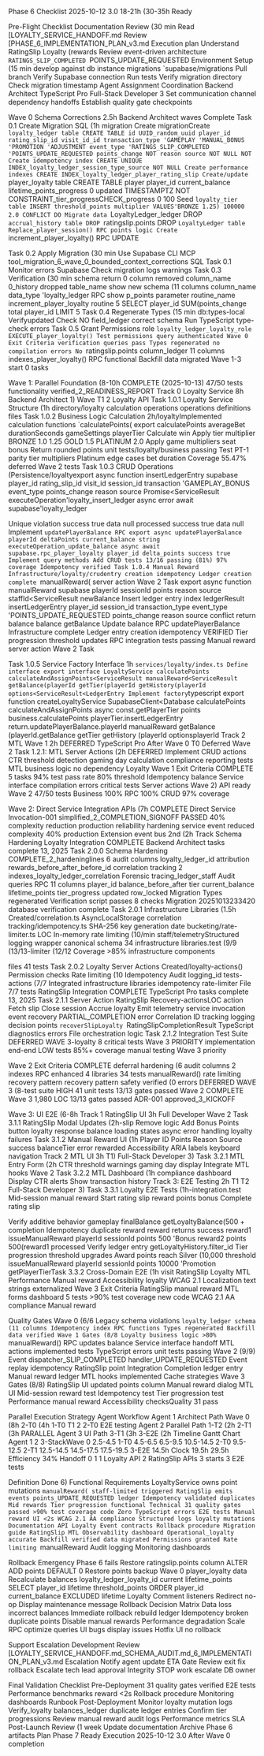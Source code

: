 Phase 6 Checklist 2025-10-12 3.0 18-21h (30-35h Ready

Pre-Flight Checklist Documentation Review (30 min Read [LOYALTY_SERVICE_HANDOFF.md Review [PHASE_6_IMPLEMENTATION_PLAN_v3.md Execution plan Understand RatingSlip Loyalty (rewards Review event-driven architecture `RATINGS_SLIP_COMPLETED `POINTS_UPDATE_REQUESTED Environment Setup (15 min develop against db instance migrations `supabase/migrations Pull branch Verify Supabase connection Run tests Verify migration directory Check migration timestamp Agent Assignment Coordination Backend Architect TypeScript Pro Full-Stack Developer 3 Set communication channel dependency handoffs Establish quality gate checkpoints

Wave 0 Schema Corrections 2.5h Backend Architect waves Complete Task 0.1 Create Migration SQL (1h migration Create migrationCreate `loyalty_ledger table CREATE TABLE id UUID_random_uuid player_id rating_slip_id visit_id_id transaction_type 'GAMEPLAY 'MANUAL_BONUS 'PROMOTION 'ADJUSTMENT event_type 'RATINGS_SLIP_COMPLETED 'POINTS_UPDATE_REQUESTED points_change NOT reason source NOT NULL NOT Create idempotency index CREATE UNIQUE INDEX_loyalty_ledger_session_type_source NOT NULL Create performance indexes CREATE INDEX_loyalty_ledger_player_rating_slip Create/update `player_loyalty table CREATE TABLE player player_id current_balance lifetime_points_progress 0 updated TIMESTAMPTZ NOT CONSTRAINT_tier_progressCHECK_progress 0 100 Seed `loyalty_tier table INSERT threshold_points multiplier VALUES'BRONZE 1.25) 100000 2.0 CONFLICT DO Migrate data `LoyaltyLedger_ledger DROP `accrual_history table DROP `ratingslip.points DROP `LoyaltyLedger table Replace_player_session() RPC points logic Create `increment_player_loyalty() RPC UPDATE

Task 0.2 Apply Migration (30 min Use Supabase CLI MCP tool_migration_6_wave_0_bounded_context_corrections SQL Task 0.1 Monitor errors Supabase Check migration logs warnings Task 0.3 Verification (30 min schema return 0 column removed column_name 0_history dropped table_name show new schema (11 columns column_name data_type 'loyalty_ledger RPC show p_points parameter routine_name increment_player_loyalty routine 5 SELECT player_id SUM(points_change total player_id LIMIT 5 Task 0.4 Regenerate Types (15 min db:types-local Verifyupdated Check NO field_ledger correct schema Run TypeScript type-check errors Task 0.5 Grant Permissions role `loyalty_ledger_loyalty_role EXECUTE_player_loyalty() Test permissions query authenticated Wave 0 Exit Criteria verification queries pass Types regenerated no compilation errors No `ratingslip.points column_ledger 11 columns indexes_player_loyalty() RPC functional Backfill data migrated Wave 1-3 start 0 tasks

Wave 1: Parallel Foundation (8-10h COMPLETE (2025-10-13) 47/50 tests functionality verified_2_READINESS_REPORT Track 0 Loyalty Service 8h Backend Architect 1) Wave T1 2 Loyalty API Task 1.0.1 Loyalty Service Structure (1h directory/loyalty calculation operations operations definitions files Task 1.0.2 Business Logic Calculation 2h/loyaltyImplemented calculation functions `calculatePoints( export calculatePoints averageBet durationSeconds gameSettings playerTier Calculate win Apply tier multiplier BRONZE 1.0 1.25 GOLD 1.5 PLATINUM 2.0 Apply game multipliers seat bonus Return rounded points unit tests/loyalty/business passing Test PT-1 parity tier multipliers Platinum edge cases bet duration Coverage 55.47% deferred Wave 2 tests Task 1.0.3 CRUD Operations (Persistence/loyaltyexport async function insertLedgerEntry supabase player_id rating_slip_id visit_id session_id transaction 'GAMEPLAY_BONUS event_type points_change reason source Promise<ServiceResult executeOperation'loyalty_insert_ledger async error await supabase'loyalty_ledger

Unique violation success true data null processed success true data null Implement `updatePlayerBalance RPC export async updatePlayerBalance playerId deltaPoints current_balance string executeOperation_update_balance async await supabase.rpc_player_loyalty player_id delta_points success true Implement query methods Add CRUD tests 13/16 passing (81%) 97% coverage Idempotency verified Task 1.0.4 Manual Reward Infrastructure/loyalty/crudentry creation idempotency Ledger creation complete `manualReward( server action Wave 2 Task export async function manualReward supabase playerId sessionId points reason source staffId<ServiceResult newBalance Insert ledger entry index ledgerResult insertLedgerEntry player_id session_id transaction_type event_type 'POINTS_UPDATE_REQUESTED points_change reason source conflict return balance balance getBalance Update balance RPC updatePlayerBalance Infrastructure complete Ledger entry creation idempotency VERIFIED Tier progression threshold updates RPC integration tests passing Manual reward server action Wave 2 Task

Task 1.0.5 Service Factory Interface 1h `services/loyalty/index.ts Define interface export interface LoyaltyService calculatePoints calculateAndAssignPoints<ServiceResult manualReward<ServiceResult getBalance(playerId getTier(playerId getHistory(playerId options<ServiceResult<LedgerEntry Implement factory`typescript export function createLoyaltyService SupabaseClient<Database calculatePoints calculateAndAssignPoints async const.getPlayerTier points business.calculatePoints playerTier.insertLedgerEntry return.updatePlayerBalance.playerId manualReward getBalance (playerId.getBalance getTier getHistory (playerId optionsplayerId Track 2 MTL Wave 1 2h DEFERRED TypeScript Pro After Wave 0 T0 Deferred Wave 2 Task 1.2.1: MTL Server Actions (2h DEFERRED Implement CRUD actions CTR threshold detection gaming day calculation compliance reporting tests MTL business logic no dependency Loyalty Wave 1 Exit Criteria COMPLETE 5 tasks 94% test pass rate 80% threshold Idempotency balance Service interface compilation errors critical tests Server actions Wave 2) API ready Wave 2 47/50 tests Business 100% RPC 100% CRUD 97% coverage

Wave 2: Direct Service Integration APIs (7h COMPLETE Direct Service Invocation-001 simplified_2_COMPLETION_SIGNOFF PASSED 40% complexity reduction production reliability hardening service event reduced complexity 40% production Extension event bus 2nd (2h Track Schema Hardening Loyalty Integration COMPLETE Backend Architect tasks complete 13, 2025 Task 2.0.0 Schema Hardening COMPLETE_2_hardeninglines 6 audit columns loyalty_ledger_id attribution rewards_before_after_before_id correlation tracking 2 indexes_loyalty_ledger_correlation Forensic tracing_ledger_staff Audit queries RPC 11 columns player_id balance_before_after tier current_balance lifetime_points tier_progress updated row_locked Migration Types regenerated Verification script passes 8 checks Migration 20251013233420 database verification complete Task 2.0.1 Infrastructure Libraries (1.5h Created/correlation.ts AsyncLocalStorage correlation tracking/idempotency.ts SHA-256 key generation date bucketing/rate-limiter.ts LOC In-memory rate limiting (10/min staff/telemetryStructured logging wrapper canonical schema 34 infrastructure libraries.test (9/9 (13/13-limiter (12/12 Coverage >85% infrastructure components

files 41 tests Task 2.0.2 Loyalty Server Actions Created/loyalty-actions() Permission checks Rate limiting (10 Idempotency Audit logging_id tests-actions (7/7 Integrated infrastructure libraries idempotency rate-limiter File 7/7 tests RatingSlip Integration COMPLETE TypeScript Pro tasks complete 13, 2025 Task 2.1.1 Server Action RatingSlip Recovery-actionsLOC action Fetch slip Close session Accrue loyalty Emit telemetry service invocation event recovery PARTIAL_COMPLETION error Correlation ID tracking logging decision points `recoverSlipLoyalty `RatingSlipCompletionResult TypeScript diagnostics errors File orchestration logic Task 2.1.2 Integration Test Suite DEFERRED WAVE 3-loyalty 8 critical tests Wave 3 PRIORITY implementation end-end LOW tests 85%+ coverage manual testing Wave 3 priority

Wave 2 Exit Criteria COMPLETE deferral hardening (6 audit columns 2 indexes RPC enhanced 4 libraries 34 tests manualReward() rate limiting recovery pattern recovery pattern safety verified (0 errors DEFERRED WAVE 3 (8-test suite HIGH 41 unit tests 13/13 gates passed Wave 2 COMPLETE Wave 3 1,980 LOC 13/13 gates passed ADR-001 approved_3_KICKOFF

Wave 3: UI E2E (6-8h Track 1 RatingSlip UI 3h Full Developer Wave 2 Task 3.1.1 RatingSlip Modal Updates (2h-slip Remove logic Add Bonus Points button loyalty response balance loading states async error handling loyalty failures Task 3.1.2 Manual Reward UI (1h Player ID Points Reason Source success balanceTier error rewarded Accessibility ARIA labels keyboard navigation Track 2 MTL UI 3h T1) Full-Stack Developer 3) Task 3.2.1 MTL Entry Form (2h CTR threshold warnings gaming day display Integrate MTL hooks Wave 2 Task 3.2.2 MTL Dashboard (1h compliance dashboard Display CTR alerts Show transaction history Track 3: E2E Testing 2h T1 T2 Full-Stack Developer 3) Task 3.3.1 Loyalty E2E Tests (1h-integration.test Mid-session manual reward Start rating slip reward points bonus Complete rating slip

Verify additive behavior gameplay finalBalance getLoyaltyBalance(500 + completion Idempotency duplicate reward reward returns success reward1 issueManualReward playerId sessionId points 500 'Bonus reward2 points 500(reward1 processed Verify ledger entry getLoyaltyHistory.filter_id Tier progression threshold upgrades Award points reach Silver (10,000 threshold issueManualReward playerId sessionId points 10000 'Promotion getPlayerTierTask 3.3.2 Cross-Domain E2E (1h visit RatingSlip Loyalty MTL Performance Manual reward Accessibility loyalty WCAG 2.1 Localization text strings externalized Wave 3 Exit Criteria RatingSlip manual reward MTL forms dashboard 5 tests >90% test coverage new code WCAG 2.1 AA compliance Manual reward

Quality Gates Wave 0 (6/6 Legacy schema violations `loyalty_ledger schema (11 columns Idempotency index RPC functions Types regenerated Backfill data verified Wave 1 Gates (8/8 Loyalty business logic >80% `manualReward() RPC updates balance Service interface handoff MTL actions implemented tests TypeScript errors unit tests passing Wave 2 (9/9) Event dispatcher_SLIP_COMPLETED handler_UPDATE_REQUESTED Event replay idempotency RatingSlip point Integration Completion ledger entry Manual reward ledger MTL hooks implemented Cache strategies Wave 3 Gates (8/8) RatingSlip UI updated points column Manual reward dialog MTL UI Mid-session reward test Idempotency test Tier progression test Performance manual reward Accessibility checksQuality 31 pass

Parallel Execution Strategy Agent Workflow Agent 1 Architect Path Wave 0 (8h 2-T0 (4h 1-T0 T1 2 2-T0 E2E testing Agent 2 Parallel Path 1-T2 (2h 2-T1 (3h PARALLEL Agent 3 UI Path 3-T1 (3h 3-E2E (2h Timeline Gantt Chart Agent 1 2 3-StackWave 0 2.5-4.5 1-T0 4.5-6.5 6.5-9.5 10.5-14.5 2-T0 9.5-12.5 2-T1 12.5-14.5 14.5-17.5 17.5-19.5 3-E2E 14.5h Clock 19.5h 29.5h Efficiency 34% Handoff 0 1 1 Loyalty API 2 RatingSlip APIs 3 starts 3 E2E tests

Definition Done 6) Functional Requirements LoyaltyService owns point mutations `manualReward( staff-limited triggered RatingSlip emits events points_UPDATE_REQUESTED ledger Idempotency validated duplicates Mid rewards Tier progression functional Technical 31 quality gates passed >90% test coverage code Zero TypeScript errors E2E tests Manual reward UI <2s WCAG 2.1 AA compliance Structured logs loyalty mutations Documentation API Loyalty Event contracts Rollback procedure Migration guide RatingSlip MTL Observability dashboard Operational_loyalty accurate Backfill verified data migrated Permissions granted Rate limiting `manualReward Audit logging Monitoring dashboards

Rollback Emergency Phase 6 fails Restore ratingslip.points column ALTER ADD points DEFAULT 0 Restore points backup Wave 0 player_loyalty data Recalculate balances loyalty_ledger_loyalty_id current lifetime_points SELECT player_id lifetime threshold_points ORDER player_id current_balance EXCLUDED lifetime Loyalty Comment listeners Redirect no-op Display maintenance message Rollback Decision Matrix Data loss incorrect balances Immediate rollback rebuild ledger Idempotency broken duplicate points Disable manual rewards Performance degradation Scale RPC optimize queries UI bugs display issues Hotfix UI no rollback

Support Escalation Development Review [LOYALTY_SERVICE_HANDOFF.md_SCHEMA_AUDIT.md_6_IMPLEMENTATION_PLAN_v3.md Escalation Notify agent update ETA Gate Review exit fix rollback Escalate tech lead approval Integrity STOP work escalate DB owner

Final Validation Checklist Pre-Deployment 31 quality gates verified E2E tests Performance benchmarks reward <2s Rollback procedure Monitoring dashboards Runbook Post-Deployment Monitor loyalty mutation logs Verify_loyalty balances_ledger duplicate ledger entries Confirm tier progressions Review manual reward audit logs Performance metrics SLA Post-Launch Review (1 week Update documentation Archive Phase 6 artifacts Plan Phase 7 Ready Execution 2025-10-12 3.0 After Wave 0 completion
